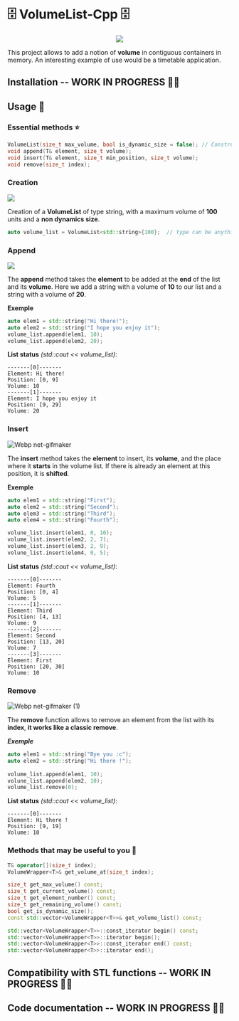 # 🗄 VolumeList-Cpp 🗄

<p align="center">
  <img src="https://user-images.githubusercontent.com/53370597/160875178-bfe364e0-2aa9-42e6-950d-c69c6b6ddc5f.png">
</p>


This project allows to add a notion of **volume** in contiguous containers in memory. 
An interesting example of use would be a timetable application.

## Installation -- WORK IN PROGRESS 👨‍💻


## Usage 📜

### Essential methods ⭐
```cc
VolumeList(size_t max_volume, bool is_dynamic_size = false); // Constructor
void append(T& element, size_t volume);
void insert(T& element, size_t min_position, size_t volume);
void remove(size_t index);
```

### Creation
<p>
  <img src="https://user-images.githubusercontent.com/53370597/160877316-bbba1936-3a2e-4535-99af-57e182ce8208.png">
</p>

Creation of a **VolumeList** of type string, with a maximum volume of **100** units and a **non dynamics size**.

```cc
auto volume_list = VolumeList<std::string>{100};  // type can be anything.
```

### Append
<p>
  <img src="https://user-images.githubusercontent.com/53370597/160879926-d8811b5e-80dd-48e2-8a82-02754987667e.png">
</p>

The **append** method takes the **element** to be added at the **end** of the list and its **volume**.
Here we add a string with a volume of **10** to our list and a string with a volume of **20**.

**Exemple**
```cc
auto elem1 = std::string("Hi there!");
auto elem2 = std::string("I hope you enjoy it");
volume_list.append(elem1, 10);
volume_list.append(elem2, 20);
```

**List status** *(std::cout << volume_list)*:

```
-------[0]-------
Element: Hi there!
Position: [0, 9]
Volume: 10
-------[1]-------
Element: I hope you enjoy it
Position: [9, 29]
Volume: 20
```

### Insert
![Webp net-gifmaker](https://user-images.githubusercontent.com/53370597/160888183-ae9e7842-086b-43d1-9a8c-6906d3d13a54.gif)

The **insert** method takes the **element** to insert, its **volume**, and the place where it **starts** in the volume list.
If there is already an element at this position, it is **shifted**.

**Exemple**
```cc
auto elem1 = std::string("First");
auto elem2 = std::string("Second");
auto elem3 = std::string("Third");
auto elem4 = std::string("Fourth");

volune_list.insert(elem1, 0, 10);
volume_list.insert(elem2, 2, 7);
volume_list.insert(elem3, 2, 9);
volune_list.insert(elem4, 0, 5);
```

**List status** *(std::cout << volume_list)*:
```
-------[0]-------
Element: Fourth
Position: [0, 4]
Volume: 5
-------[1]-------
Element: Third
Position: [4, 13]
Volume: 9
-------[2]-------
Element: Second
Position: [13, 20]
Volume: 7
-------[3]-------
Element: First
Position: [20, 30]
Volume: 10
```

### Remove
![Webp net-gifmaker (1)](https://user-images.githubusercontent.com/53370597/160889767-08bfc2a5-6bf2-440b-975c-d0b7ae9cc85d.gif)

The **remove** function allows to remove an element from the list with its **index**, **it works like a classic remove**.

***Exemple***
```cc
auto elem1 = std::string("Bye you :c");
auto elem2 = std::string("Hi there !");
    
volume_list.append(elem1, 10);
volune_list.append(elem2, 10);
volume_list.remove(0);
```

**List status** *(std::cout << volume_list)*:
```
-------[0]-------
Element: Hi there !
Position: [9, 19]
Volume: 10
```

### Methods that may be useful to you 🌟

```cc
T& operator[](size_t index);
VolumeWrapper<T>& get_volume_at(size_t index);

size_t get_max_volume() const;
size_t get_current_volume() const;
size_t get_element_number() const;
size_t get_remaining_volume() const;
bool get_is_dynamic_size();
const std::vector<VolumeWrapper<T>>& get_volume_list() const;

std::vector<VolumeWrapper<T>>::const_iterator begin() const;
std::vector<VolumeWrapper<T>>::iterator begin();
std::vector<VolumeWrapper<T>>::const_iterator end() const;
std::vector<VolumeWrapper<T>>::iterator end();
```

## Compatibility with STL functions -- WORK IN PROGRESS 👨‍💻
## Code documentation -- WORK IN PROGRESS 👨‍💻
